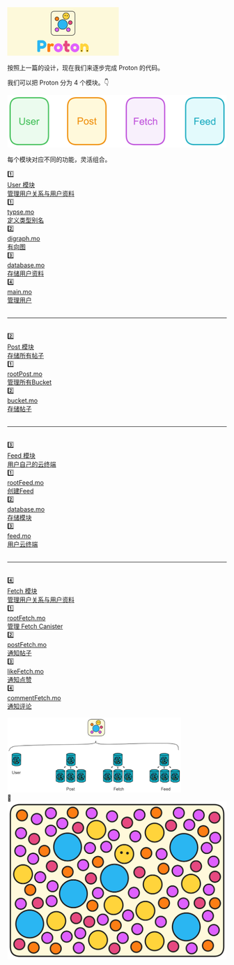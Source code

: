 <div class="center-image">
<img src="assets/3.开发Proton/1.png" style="zoom:25%;" />
</div>

按照上一篇的设计，现在我们来逐步完成 Proton 的代码。

我们可以把 Proton 分为 4 个模块。👇 

<div class="center-image">
<img src="assets/2.设计DApp/image-20231121215915409.png" style="zoom:50%;" />
</div>

每个模块对应不同的功能，灵活组合。

<a href="4.User模块.md">
<div class="home-box">
    <div class="box">1️⃣
            <div>
                User 模块
            </div>
            <div>
                管理用户关系与用户资料
            </div>
    </div>
</div>
</a>


<div class="home-box">
    <div class="box">1️⃣
        <a href="4.User模块.md#定义用户资料typesmo">
            <div>
                typse.mo
            </div>
            <div>
                定义类型别名
            </div>
        </a>
    </div>
    <div class="box">2️⃣
        <a href="4.User模块.md#有向图digraphmo">
            <div>
                digraph.mo
            </div>
            <div>
                有向图
            </div>
        </a>
    </div>
    <div class="box">3️⃣
        <a href="4.User模块.md#存储用户信息databasemo">
            <div>
                database.mo
            </div>
            <div>
                存储用户资料
            </div>
        </a>
    </div>
    <div class="box">4️⃣
        <a href="4.User模块.md#集成所有功能mainmo">
            <div>
                main.mo
            </div>
            <div>
                管理用户
            </div>
        </a>
    </div>
</div>

<br>
<hr>
<br>

<a href="5.Post模块.md">
<div class="home-box">
    <div class="box">2️⃣
        <div>
            Post 模块
        </div>
        <div>
            存储所有帖子
        </div>
    </div>
</div>
</a>


<div class="home-box">
    <div class="box">1️⃣
    <a href="5.Post模块.md#管理canisterrootpostmo">
        <div>
            rootPost.mo
        </div>
        <div>
            管理所有Bucket
        </div>
    </a>
    </div>
    <div class="box">2️⃣
    <a href="5.Post模块.md#存储帖子bucketmo">
        <div>
           bucket.mo
        </div>
        <div>
            存储帖子
        </div>
    </a>
    </div>
</div>


<br>
<hr>
<br>

<a href="6.Feed模块.md">
<div class="home-box">
    <div class="box">3️⃣
        <div>
            Feed 模块
        </div>
        <div>
            用户自己的云终端
        </div>
    </div>
</div>
</a>


<div class="home-box">
    <div class="box">1️⃣
    <a href="6.Feed模块.md#创建feedcanisterrootfeedmo">
        <div>
            rootFeed.mo
        </div>
        <div>
            创建Feed
        </div>
    </a>
    </div>
    <div class="box">2️⃣
    <a href="6.Feed模块.md#存储数据databasemo">
        <div>
            database.mo
        </div>
        <div>
            存储模块
        </div>
    </a>
    </div>
    <div class="box">3️⃣
    <a href="6.Feed模块.md#用户云终端feedmo">
        <div>
            feed.mo
        </div>
        <div>
            用户云终端
        </div>
    </a>
    </div>
</div>


<br>
<hr>
<br>

<a href="7.Fetch模块.md">
<div class="home-box">
    <div class="box">4️⃣
        <div>
            Fetch 模块
        </div>
        <div>
            管理用户关系与用户资料
        </div>
    </div>
</div>
</a>

<div class="home-box">
    <div class="box">1️⃣
    <a href="7.Fetch模块.md#rootfetchmo">
        <div>
            rootFetch.mo
        </div>
        <div>
            管理 Fetch Canister
        </div>
    </a>
    </div>
    <div class="box">2️⃣
    <a href="7.Fetch模块.md#postfetchmo">
        <div>
            postFetch.mo
        </div>
        <div>
            通知帖子
        </div>
    </a>
    </div>
    <div class="box">3️⃣
    <a href="7.Fetch模块.md#likefetchmo">
        <div>
            likeFetch.mo
        </div>
        <div>
            通知点赞
        </div>
    </a>
    </div>
    <div class="box">4️⃣
    <a href="7.Fetch模块.md#commentfetchmo">
        <div>
            commentFetch.mo
        </div>
        <div>
            通知评论
        </div>
    </a>
    </div>
</div>
</a>

<br>

<div class="center-image">
<img src="assets/3.开发Proton/image-20240206095751397.png" style="zoom:39%;" />
</div>
🫡

<div class="center-image">
<img src="assets/3.开发Proton/image-20231222150455236.png" style="zoom:50%;" />
</div>
